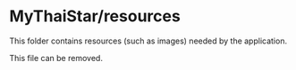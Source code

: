 # MyThaiStar/resources

This folder contains resources (such as images) needed by the application. 

This file can be removed.
